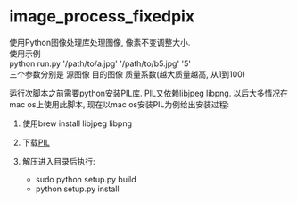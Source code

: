 # image_process_fixedpix
使用Python图像处理库处理图像, 像素不变调整大小.  
使用示例  
python run.py '/path/to/a.jpg'  '/path/to/b5.jpg' '5'  
三个参数分别是 源图像 目的图像 质量系数(越大质量越高, 从1到100)

运行次脚本之前需要python安装PIL库. PIL又依赖libjpeg libpng.
以后大多情况在mac os上使用此脚本, 现在以mac os安装PIL为例给出安装过程:

1. 使用brew install libjpeg libpng  
2. 下载[PIL](http://effbot.org/media/downloads/PIL-1.1.7.tar.gz)  
3. 解压进入目录后执行:

    + sudo python setup.py build  
    + python setup.py install  
